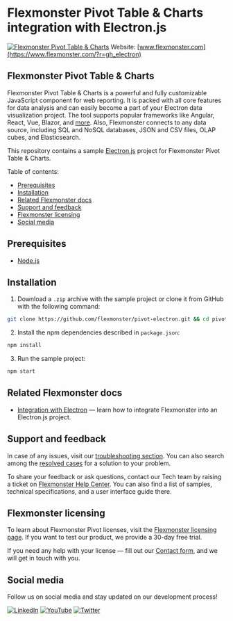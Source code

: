 # Flexmonster Pivot Table &amp; Charts integration with Electron.js
[![Flexmonster Pivot Table & Charts](https://cdn.flexmonster.com/readmes/electron.webp)](https://www.flexmonster.com/?r=gh_electron)
Website: [www.flexmonster.com](https://www.flexmonster.com/?r=gh_electron)

## Flexmonster Pivot Table & Charts

Flexmonster Pivot Table & Charts is a powerful and fully customizable JavaScript component for web reporting. It is packed with all core features for data analysis and can easily become a part of your Electron data visualization project. The tool supports popular frameworks like Angular, React, Vue, Blazor, and [more](https://www.flexmonster.com/doc/available-tutorials-integration?r=sample_electron). Also, Flexmonster connects to any data source, including SQL and NoSQL databases, JSON and CSV files, OLAP cubes, and Elasticsearch.

This repository contains a sample [Electron.js](https://www.electronjs.org/) project for Flexmonster Pivot Table & Charts.

Table of contents:

* [Prerequisites](#prerequisites)
* [Installation](#installation)
* [Related Flexmonster docs](#related-flexmonster-docs)
* [Support and feedback](#support-and-feedback)
* [Flexmonster licensing](#flexmonster-licensing)
* [Social media](#social-media)

## Prerequisites

- [Node.js](https://nodejs.org/en/)
 
## Installation

1. Download a `.zip` archive with the sample project or clone it from GitHub with the following command:

```bash
git clone https://github.com/flexmonster/pivot-electron.git && cd pivot-electron
```

2. Install the npm dependencies described in `package.json`: 

```bash
npm install
```

3. Run the sample project: 

```bash
npm start 
```

## Related Flexmonster docs

- [Integration with Electron](https://www.flexmonster.com/doc/integration-with-electron-js/?r=gh_electron) — learn how to integrate Flexmonster into an Electron.js project.

## Support and feedback

In case of any issues, visit our [troubleshooting section](https://www.flexmonster.com/doc/typical-errors?r=sample_electron). You can also search among the [resolved cases](https://www.flexmonster.com/technical-support?r=sample_electron) for a solution to your problem.

To share your feedback or ask questions, contact our Tech team by raising a ticket on [Flexmonster Help Center](https://www.flexmonster.com/help-center?r=sample_electron). You can also find a list of samples, technical specifications, and a user interface guide there.

## Flexmonster licensing

To learn about Flexmonster Pivot licenses, visit the [Flexmonster licensing page](https://www.flexmonster.com/pivot-table-editions-and-pricing?r=sample_electron). 
If you want to test our product, we provide a 30-day free trial.

If you need any help with your license — fill out our [Contact form](https://www.flexmonster.com/contact-our-team?r=sample_electron), and we will get in touch with you.

## Social media

Follow us on social media and stay updated on our development process!

[![LinkedIn](https://img.shields.io/badge/LinkedIn-blue?style=for-the-badge&logo=linkedin&logoColor=white)](https://linkedin.com/company/flexmonster) [![YouTube](https://img.shields.io/badge/YouTube-red?style=for-the-badge&logo=youtube&logoColor=white)](https://youtube.com/user/FlexMonsterPivot) [![Twitter](https://img.shields.io/badge/Twitter-blue?style=for-the-badge&logo=twitter&logoColor=white)](https://twitter.com/flexmonster)
